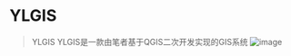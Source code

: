 # YLGIS
> YLGIS
> YLGIS是一款由笔者基于QGIS二次开发实现的GIS系统
![image](https://github.com/user-attachments/assets/c603b585-2673-44dc-9900-67722a20b6a1)
